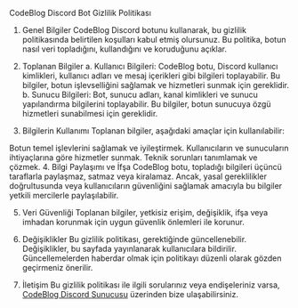 CodeBlog Discord Bot Gizlilik Politikası

1. Genel Bilgiler
CodeBlog Discord botunu kullanarak, bu gizlilik politikasında belirtilen koşulları kabul etmiş olursunuz. Bu politika, botun nasıl veri topladığını, kullandığını ve koruduğunu açıklar.

2. Toplanan Bilgiler
a. Kullanıcı Bilgileri: CodeBlog botu, Discord kullanıcı kimlikleri, kullanıcı adları ve mesaj içerikleri gibi bilgileri toplayabilir. Bu bilgiler, botun işlevselliğini sağlamak ve hizmetleri sunmak için gereklidir.
b. Sunucu Bilgileri: Bot, sunucu adları, kanal kimlikleri ve sunucu yapılandırma bilgilerini toplayabilir. Bu bilgiler, botun sunucuya özgü hizmetleri sunabilmesi için gereklidir.

3. Bilgilerin Kullanımı
Toplanan bilgiler, aşağıdaki amaçlar için kullanılabilir:

Botun temel işlevlerini sağlamak ve iyileştirmek.
Kullanıcıların ve sunucuların ihtiyaçlarına göre hizmetler sunmak.
Teknik sorunları tanımlamak ve çözmek.
4. Bilgi Paylaşımı ve İfşa
CodeBlog botu, topladığı bilgileri üçüncü taraflarla paylaşmaz, satmaz veya kiralamaz. Ancak, yasal gereklilikler doğrultusunda veya kullanıcıların güvenliğini sağlamak amacıyla bu bilgiler yetkili mercilerle paylaşılabilir.

5. Veri Güvenliği
Toplanan bilgiler, yetkisiz erişim, değişiklik, ifşa veya imhadan korunmak için uygun güvenlik önlemleri ile korunur.

6. Değişiklikler
Bu gizlilik politikası, gerektiğinde güncellenebilir. Değişiklikler, bu sayfada yayınlanarak kullanıcılara bildirilir. Güncellemelerden haberdar olmak için politikayı düzenli olarak gözden geçirmeniz önerilir.

7. İletişim
Bu gizlilik politikası ile ilgili sorularınız veya endişeleriniz varsa, [CodeBlog Discord Sunucusu](https://discord.gg/codeblog) üzerinden bize ulaşabilirsiniz.
